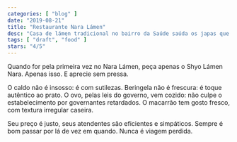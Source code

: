 ```yaml
---
categories: [ "blog" ]
date: "2019-08-21"
title: "Restaurante Nara Lámen"
desc: "Casa de lámen tradicional no bairro da Saúde saúda os japas que vivem nessa segunda nipocomunidade da cidade de SP."
tags: [ "draft", "food" ]
stars: "4/5"
---
```

Quando for pela primeira vez no Nara Lámen, peça apenas o Shyo Lámen Nara. Apenas isso. E aprecie sem pressa.

O caldo não é insosso: é com sutilezas. Beringela não é frescura: é toque autêntico ao prato. O ovo, pelas leis do governo, vem cozido: não culpe o estabelecimento por governantes retardados. O macarrão tem gosto fresco, com textura irregular caseira.

Seu preço é justo, seus atendentes são eficientes e simpáticos. Sempre é bom passar por lá de vez em quando. Nunca é viagem perdida.
